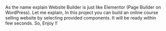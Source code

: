 As the name explain Website Builder is just like Elementor (Page Builder on WordPress). Let me explain, In this project you can build an online course selling website by selecting provided components. It will be ready within few seconds. So, Enjoy !!
